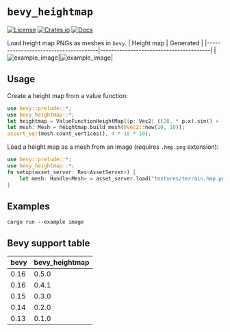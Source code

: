 # `bevy_heightmap`


[![License](https://img.shields.io/badge/license-MIT%2FApache-blue.svg)](https://github.com/Katsutoshii/bevy_heightmap#license)
[![Crates.io](https://img.shields.io/crates/v/bevy_heightmap.svg)](https://crates.io/crates/bevy_heightmap)
[![Docs](https://docs.rs/bevy_heightmap/badge.svg)](https://docs.rs/bevy_heightmap/latest/bevy_heightmap/)

Load height map PNGs as meshes in `bevy`.
| Height map                           | Generated                          |
|--------------------------------------|----------------------------------------|
|![example_image](docs/terrain.hmp.png)|![example_image](docs/example_image.png)|

## Usage

Create a height map from a value function:

```rust
use bevy::prelude::*;
use bevy_heightmap::*;
let heightmap = ValueFunctionHeightMap(|p: Vec2| ((20. * p.x).sin() + (20. * p.y).sin()) / 2.);
let mesh: Mesh = heightmap.build_mesh(UVec2::new(10, 10));
assert_eq!(mesh.count_vertices(), 4 * 10 * 10);
```

Load a height map as a mesh from an image (requires `.hmp.png` extension):

```rust
use bevy::prelude::*;
use bevy_heightmap::*;
fn setup(asset_server: Res<AssetServer>) {
    let mesh: Handle<Mesh> = asset_server.load("textures/terrain.hmp.png");
}
```


## Examples

```
cargo run --example image
```

## Bevy support table

| bevy | bevy_heightmap |
| ---- | -------------- |
| 0.16 | 0.5.0          |
| 0.16 | 0.4.1          |
| 0.15 | 0.3.0          |
| 0.14 | 0.2.0          |
| 0.13 | 0.1.0          |
